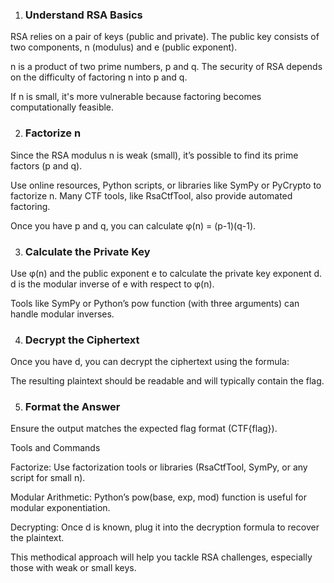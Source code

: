 1. ### Understand RSA Basics

RSA relies on a pair of keys (public and private). The public key consists of two components, n (modulus) and e (public exponent).

n is a product of two prime numbers, p and q. The security of RSA depends on the difficulty of factoring n into p and q.

If n is small, it's more vulnerable because factoring becomes computationally feasible.


2. ### Factorize n

Since the RSA modulus n is weak (small), it’s possible to find its prime factors (p and q).

Use online resources, Python scripts, or libraries like SymPy or PyCrypto to factorize n. Many CTF tools, like RsaCtfTool, also provide automated factoring.

Once you have p and q, you can calculate φ(n) = (p-1)(q-1).


3. ### Calculate the Private Key

Use φ(n) and the public exponent e to calculate the private key exponent d. d is the modular inverse of e with respect to φ(n).

Tools like SymPy or Python’s pow function (with three arguments) can handle modular inverses.


4. ### Decrypt the Ciphertext

Once you have d, you can decrypt the ciphertext using the formula:


The resulting plaintext should be readable and will typically contain the flag.


5. ### Format the Answer

Ensure the output matches the expected flag format (CTF{flag}).


Tools and Commands

Factorize: Use factorization tools or libraries (RsaCtfTool, SymPy, or any script for small n).

Modular Arithmetic: Python’s pow(base, exp, mod) function is useful for modular exponentiation.

Decrypting: Once d is known, plug it into the decryption formula to recover the plaintext.


This methodical approach will help you tackle RSA challenges, especially those with weak or small keys.


